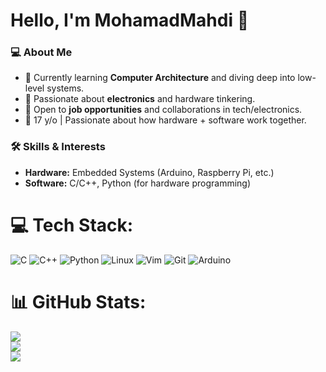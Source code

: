 # Hello, I'm MohamadMahdi 👋  

### 💻 About Me  
- 🧠 Currently learning **Computer Architecture** and diving deep into low-level systems.  
- 🔌 Passionate about **electronics** and hardware tinkering.  
- 🚀 Open to **job opportunities** and collaborations in tech/electronics.  
- 🌱 17 y/o |  Passionate about how hardware + software work together. 

### 🛠 Skills & Interests  
- **Hardware:** Embedded Systems (Arduino, Raspberry Pi, etc.)  
- **Software:** C/C++, Python (for hardware programming)   



# 💻 Tech Stack:
![C](https://img.shields.io/badge/c-%2300599C.svg?style=for-the-badge&logo=c&logoColor=white) 
![C++](https://img.shields.io/badge/c++-%2300599C.svg?style=for-the-badge&logo=c%2B%2B&logoColor=white) 
![Python](https://img.shields.io/badge/python-3670A0?style=for-the-badge&logo=python&logoColor=ffdd54) 
![Linux](https://img.shields.io/badge/Linux-FCC624?style=for-the-badge&logo=linux&logoColor=black) 
![Vim](https://img.shields.io/badge/VIM-%2311AB00.svg?style=for-the-badge&logo=vim&logoColor=white)
![Git](https://img.shields.io/badge/git-%23F05033.svg?style=for-the-badge&logo=git&logoColor=white) 
![Arduino](https://img.shields.io/badge/-Arduino-00979D?style=for-the-badge&logo=Arduino&logoColor=white)
# 📊 GitHub Stats:
![](https://github-readme-stats.vercel.app/api?username=MhdDevC&theme=dark&hide_border=false&include_all_commits=false&count_private=false)<br/>
![](https://nirzak-streak-stats.vercel.app/?user=MhdDevC&theme=dark&hide_border=false)<br/>
![](https://github-readme-stats.vercel.app/api/top-langs/?username=MhdDevC&theme=dark&hide_border=false&include_all_commits=false&count_private=false&layout=compact)

<!-- Proudly created with GPRM ( https://gprm.itsvg.in ) -->
